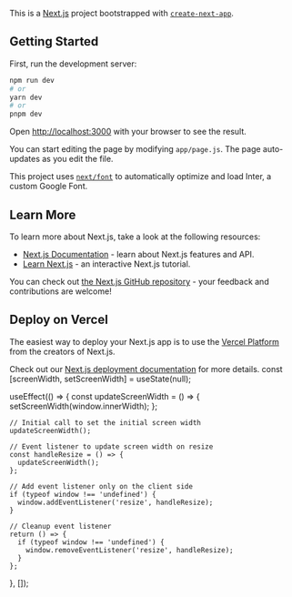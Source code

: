 This is a [Next.js](https://nextjs.org/) project bootstrapped with [`create-next-app`](https://github.com/vercel/next.js/tree/canary/packages/create-next-app).

## Getting Started

First, run the development server:

```bash
npm run dev
# or
yarn dev
# or
pnpm dev
```

Open [http://localhost:3000](http://localhost:3000) with your browser to see the result.

You can start editing the page by modifying `app/page.js`. The page auto-updates as you edit the file.

This project uses [`next/font`](https://nextjs.org/docs/basic-features/font-optimization) to automatically optimize and load Inter, a custom Google Font.

## Learn More

To learn more about Next.js, take a look at the following resources:

- [Next.js Documentation](https://nextjs.org/docs) - learn about Next.js features and API.
- [Learn Next.js](https://nextjs.org/learn) - an interactive Next.js tutorial.

You can check out [the Next.js GitHub repository](https://github.com/vercel/next.js/) - your feedback and contributions are welcome!

## Deploy on Vercel

The easiest way to deploy your Next.js app is to use the [Vercel Platform](https://vercel.com/new?utm_medium=default-template&filter=next.js&utm_source=create-next-app&utm_campaign=create-next-app-readme) from the creators of Next.js.

Check out our [Next.js deployment documentation](https://nextjs.org/docs/deployment) for more details.
  const [screenWidth, setScreenWidth] = useState(null);

  useEffect(() => {
    const updateScreenWidth = () => {
      setScreenWidth(window.innerWidth);
    };

    // Initial call to set the initial screen width
    updateScreenWidth();

    // Event listener to update screen width on resize
    const handleResize = () => {
      updateScreenWidth();
    };

    // Add event listener only on the client side
    if (typeof window !== 'undefined') {
      window.addEventListener('resize', handleResize);
    }

    // Cleanup event listener
    return () => {
      if (typeof window !== 'undefined') {
        window.removeEventListener('resize', handleResize);
      }
    };
  }, []);